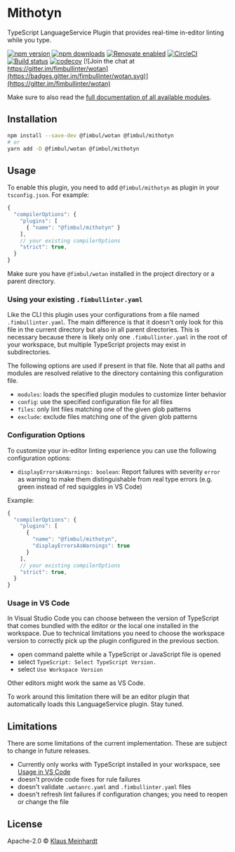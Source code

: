 # Mithotyn

TypeScript LanguageService Plugin that provides real-time in-editor linting while you type.

[![npm version](https://img.shields.io/npm/v/@fimbul/mithotyn.svg)](https://www.npmjs.com/package/@fimbul/mithotyn)
[![npm downloads](https://img.shields.io/npm/dm/@fimbul/mithotyn.svg)](https://www.npmjs.com/package/@fimbul/mithotyn)
[![Renovate enabled](https://img.shields.io/badge/renovate-enabled-brightgreen.svg)](https://renovateapp.com/)
[![CircleCI](https://circleci.com/gh/fimbullinter/wotan/tree/master.svg?style=shield)](https://circleci.com/gh/fimbullinter/wotan/tree/master)
[![Build status](https://ci.appveyor.com/api/projects/status/a28dpupxvjljibq3/branch/master?svg=true)](https://ci.appveyor.com/project/ajafff/wotan/branch/master)
[![codecov](https://codecov.io/gh/fimbullinter/wotan/branch/master/graph/badge.svg)](https://codecov.io/gh/fimbullinter/wotan)
[![Join the chat at https://gitter.im/fimbullinter/wotan](https://badges.gitter.im/fimbullinter/wotan.svg)](https://gitter.im/fimbullinter/wotan)

Make sure to also read the [full documentation of all available modules](https://github.com/fimbullinter/wotan#readme).

## Installation

```sh
npm install --save-dev @fimbul/wotan @fimbul/mithotyn
# or
yarn add -D @fimbul/wotan @fimbul/mithotyn
```

## Usage

To enable this plugin, you need to add `@fimbul/mithotyn` as plugin in your `tsconfig.json`. For example:

```js
{
  "compilerOptions": {
    "plugins": [
      { "name": "@fimbul/mithotyn" }
    ],
    // your existing compilerOptions
    "strict": true,
  }
}
```

Make sure you have `@fimbul/wotan` installed in the project directory or a parent directory.

### Using your existing `.fimbullinter.yaml`

Like the CLI this plugin uses your configurations from a file named `.fimbullinter.yaml`. The main difference is that it doesn't only look for this file in the current directory but also in all parent directories.
This is necessary because there is likely only one `.fimbullinter.yaml` in the root of your workspace, but multiple TypeScript projects may exist in subdirectories.

The following options are used if present in that file. Note that all paths and modules are resolved relative to the directory containing this configuration file.

* `modules`: loads the specified plugin modules to customize linter behavior
* `config`: use the specified configuration file for all files
* `files`: only lint files matching one of the given glob patterns
* `exclude`: exclude files matching one of the given glob patterns

### Configuration Options

To customize your in-editor linting experience you can use the following configuration options:

* `displayErrorsAsWarnings: boolean`: Report failures with severity `error` as warning to make them distinguishable from real type errors (e.g. green instead of red squiggles in VS Code)

Example:

```js
{
  "compilerOptions": {
    "plugins": [
      {
        "name": "@fimbul/mithotyn",
        "displayErrorsAsWarnings": true
      }
    ],
    // your existing compilerOptions
    "strict": true,
  }
}
```

### Usage in VS Code

In Visual Studio Code you can choose between the version of TypeScript that comes bundled with the editor or the local one installed in the workspace.
Due to technical limitations you need to choose the workspace version to correctly pick up the plugin configured in the previous section.

* open command palette while a TypeScript or JavaScript file is opened
* select `TypeScript: Select TypeScript Version.`
* select `Use Workspace Version`

Other editors might work the same as VS Code.

To work around this limitation there will be an editor plugin that automatically loads this LanguageService plugin. Stay tuned.

## Limitations

There are some limitations of the current implementation. These are subject to change in future releases.

* Currently only works with TypeScript installed in your workspace, see [Usage in VS Code](#usage-in-vs-code)
* doesn't provide code fixes for rule failures
* doesn't validate `.wotanrc.yaml` and `.fimbullinter.yaml` files
* doesn't refresh lint failures if configuration changes; you need to reopen or change the file

## License

Apache-2.0 © [Klaus Meinhardt](https://github.com/ajafff)
